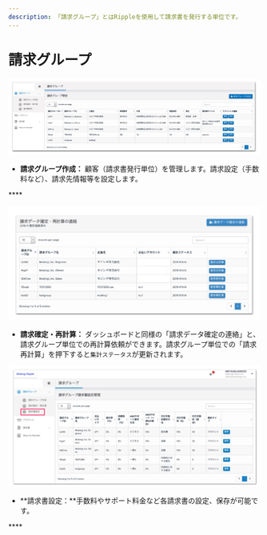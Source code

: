 ```yaml
---
description: 「請求グループ」とはRippleを使用して請求書を発行する単位です。
---
```


# 請求グループ

![](../../.gitbook/assets/sukurnshotto-2018-12-13-140259.png)

* **請求グループ作成：** 顧客（請求書発行単位）を管理します。請求設定（手数料など）、請求先情報等を設定します。

\*\*\*\*

![](../../.gitbook/assets/sukurnshotto-2018-12-07-141240.png)

* **請求確定・再計算：** ダッシュボードと同様の「請求データ確定の連絡」と、請求グループ単位での再計算依頼ができます。請求グループ単位での「請求再計算」を押下すると`集計ステータス`が更新されます。



![](../../.gitbook/assets/ming-cheng-wei-she-ding-5.png)

* **請求書設定：**手数料やサポート料金など各請求書の設定、保存が可能です。

\*\*\*\*

